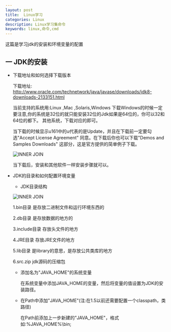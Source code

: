 ```yaml
---
layout: post
title:  Linux学习
categories: Linux
description: Linux学习集命令
keywords: linux,命令,cmd
---
```


这篇是学习jdk的安装和环境变量的配置

##  一 JDK的安装

* 下载地址和如何选择下载版本

   下载地址: http://www.oracle.com/technetwork/java/javase/downloads/jdk8-downloads-2133151.html

   当前支持的系统用:Linux ,Mac ,Solaris,Windows 下载Windows的时候一定要注意,你的系统是32位的就只能安装32位的Jdk如果是64位的，你可以32和64位的都下。
   其他系统，下载对应的即可。
   
   当下载的时候显示u161中的u代表的是Update，并且在下载前一定要勾选"Accept License Agreement" 同意。在下载后你也可以下载"Demos and Samples Downloads"
   这部分，这是官方提供的简单例子下载。

   ![INNER JOIN](https://chinakarl.github.io/images/posts/java/jdk-download.png)

   当下载后，安装和其他软件一样安装步骤就可以。


* JDK的目录和如何配置环境变量

  * JDK目录结构

  ![INNER JOIN](https://chinakarl.github.io/images/posts/java/jdk-catalogue.png)

    1.bin目录
	  是存放二进制文件和运行环境东西的

	2.db目录
	  是存放数据的地方的

    3.include目录
	  存放头文件的地方

	4.JRE目录
	 存放JRE文件的地方

	5.lib目录
	 是library的意思，是存放公共类库的地方

	6.src.zip
	  jdk源码的压缩包
	  
  * 添加名为"JAVA_HOME"的系统变量
    
	在系统变量中添加JAVA_HOME的变量，然后将变量的值设置为JDK的安装路径。

  * 在Path中添加"JAVA_HOME"(注:在1.5以前还需要配置一个classpath，类路径)
   
    在Path前添加上一步新建的"JAVA_HOME"，格式如:%JAVA_HOME%\bin;